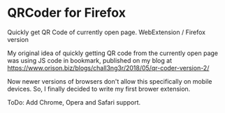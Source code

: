 # QRCoder for Firefox
Quickly get QR Code of currently open page. WebExtension / Firefox version

My original idea of quickly getting QR code from the currently open page was using JS code in bookmark, published on my blog at https://www.orison.biz/blogs/chall3ng3r/2018/05/qr-coder-version-2/

Now newer versions of browsers don't allow this specifically on mobile devices. So, I finally decided to write my first brower extension. 

ToDo: Add Chrome, Opera and Safari support.
